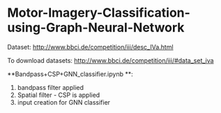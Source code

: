 # Motor-Imagery-Classification-using-Graph-Neural-Network

Dataset:
http://www.bbci.de/competition/iii/desc_IVa.html

To download datasets:
http://www.bbci.de/competition/iii/#data_set_iva

**Bandpass+CSP+GNN_classifier.ipynb **: 
1. bandpass filter applied
2. Spatial filter - CSP is applied
3. input creation for GNN classifier



